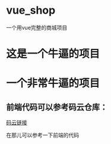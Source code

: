 # vue_shop
一个用vue完整的商城项目
# 这是一个牛逼的项目
# 一个非常牛逼的项目
## 前端代码可以参考码云仓库：
[码云链接](https://gitee.com/wangbosheng/vue-ivew)

在那儿可以参考一下前端的代码
